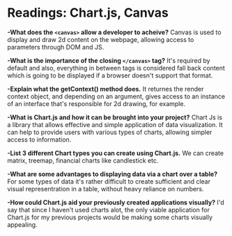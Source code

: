 # Readings: Chart.js, Canvas

**-What does the `<canvas>` allow a developer to acheive?**
Canvas is used to display and draw 2d content on the webpage, allowing access to parameters through DOM and JS.

**-What is the importance of the closing `</canvas>` tag?**
It's required by default and also, everything in between tags is considered fall back content which is going to be displayed if a browser doesn't support that format.

**-Explain what the getContext() method does.**
It returnes the render context object, and depending on an argument, gives access to an instance of an interface that's responsible for 2d drawing, for example. 

**-What is Chart.js and how it can be brought into your project?**
Chart Js is a library that allows effective and simple application of data visualization. It can help to provide users with various types of charts, allowing simpler access to information.

**-List 3 different Chart types you can create using Chart.js.**
We can create matrix, treemap, financial charts like candlestick etc. 

**-What are some advantages to displaying data via a chart over a table?**
For some types of data it's rather difficult to create sufficient and clear visual representration in a table, without heavy reliance on numbers.

**-How could Chart.js aid your previously created applications visually?**
I'd say that since I haven't used charts alot, the only viable application for Chart.js for my previous projects would be making some charts visually appealing. 

